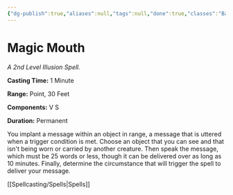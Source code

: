 ```yaml
---
{"dg-publish":true,"aliases":null,"tags":null,"done":true,"classes":"Bard, Wizard, Artificer (Revisited), Artificer,","spellLevel":2,"school":"Illusion","source":"PHB","permalink":"/spells/magic-mouth/","dgHomeLink":false,"dgPassFrontmatter":true}
---
```


# Magic Mouth
*A 2nd Level Illusion Spell.*

**Casting Time:** 1 Minute

**Range:** Point, 30 Feet

**Components:** V S 

**Duration:** Permanent

You implant a message within an object in range, a message that is uttered when a trigger condition is met. Choose an object that you can see and that isn't being worn or carried by another creature. Then speak the message, which must be 25 words or less, though it can be delivered over as long as 10 minutes. Finally, determine the circumstance that will trigger the spell to deliver your message.

[[Spellcasting/Spells|Spells]]